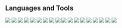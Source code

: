 ## Languages and Tools
![](https://img.shields.io/badge/-JavaScript-black?style=for-the-badge&logo=javascript)
![](https://img.shields.io/badge/-Python-black?style=for-the-badge&logo=python&logoColor=ffd242)
![](https://img.shields.io/badge/-Django-black?style=for-the-badge&logo=django&logoColor=8855d6)
![](https://img.shields.io/badge/-Vue-black?style=for-the-badge&logo=vue.js&logoColor=3fba84)
![](https://img.shields.io/badge/-Nuxt-black?style=for-the-badge&logo=nuxt.js&logoColor=3bc58e)
![](https://img.shields.io/badge/-PHP-black?style=for-the-badge&logo=PHP)
![](https://img.shields.io/badge/-Linux-black?style=for-the-badge&logo=linux)
![](https://img.shields.io/badge/-Docker-black?style=for-the-badge&logo=docker&logoColor=3291e5)
![](https://img.shields.io/badge/-React-black?style=for-the-badge&logo=react&logoColor=61dafb)
![](https://img.shields.io/badge/-Wordpress-black?style=for-the-badge&logo=wordpress&logoColor=32373c)
![](https://img.shields.io/badge/-Apache-black?style=for-the-badge&logo=apache&logoColor=d10f19)
![](https://img.shields.io/badge/-Nginx-black?style=for-the-badge&logo=nginx&logoColor=2a974d)
![](https://img.shields.io/badge/-Jira-black?style=for-the-badge&logo=jira&logoColor=3184ff)
![](https://img.shields.io/badge/-Jenkins-black?style=for-the-badge&logo=jenkins&logoColor=cb3831)
![](https://img.shields.io/badge/-Postman-black?style=for-the-badge&logo=postman&logoColor=f66c36)
![](https://img.shields.io/badge/-Adobe-black?style=for-the-badge&logo=adobe&logoColor=f50f04)
![](https://img.shields.io/badge/-Git-black?style=for-the-badge&logo=git&logoColor=f05030)
![](https://img.shields.io/badge/-Bootstrap-black?style=for-the-badge&logo=bootstrap&logoColor=8855d6)
